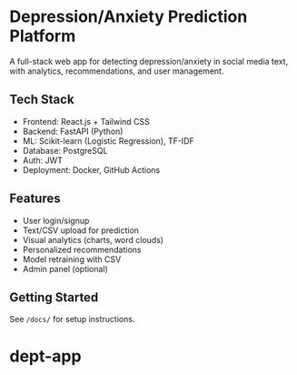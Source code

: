 # Depression/Anxiety Prediction Platform

A full-stack web app for detecting depression/anxiety in social media text, with analytics, recommendations, and user management.

## Tech Stack
- Frontend: React.js + Tailwind CSS
- Backend: FastAPI (Python)
- ML: Scikit-learn (Logistic Regression), TF-IDF
- Database: PostgreSQL
- Auth: JWT
- Deployment: Docker, GitHub Actions

## Features
- User login/signup
- Text/CSV upload for prediction
- Visual analytics (charts, word clouds)
- Personalized recommendations
- Model retraining with CSV
- Admin panel (optional)

## Getting Started
See `/docs/` for setup instructions.
# dept-app
